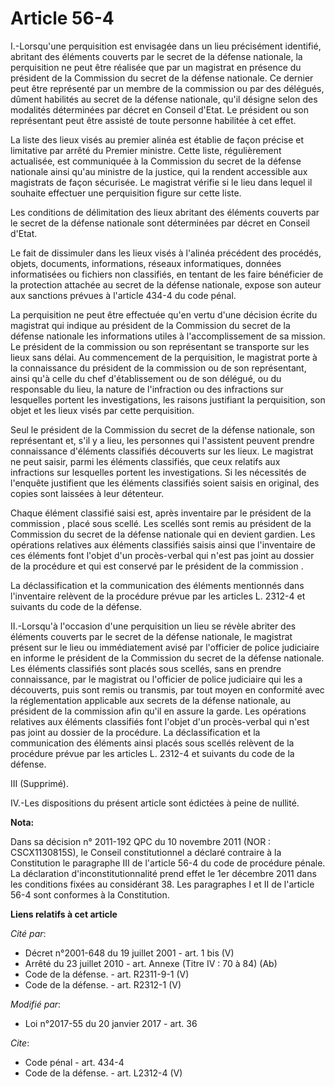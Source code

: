 # Article 56-4

I.-Lorsqu'une perquisition est envisagée dans un lieu précisément identifié, abritant des éléments couverts par le secret de
la défense nationale, la perquisition ne peut être réalisée que par un magistrat en présence du président de la Commission du
secret de la défense nationale. Ce dernier peut être représenté par un membre de la commission ou par des délégués, dûment
habilités au secret de la défense nationale, qu'il désigne selon des modalités déterminées par décret en Conseil d'Etat. Le
président ou son représentant peut être assisté de toute personne habilitée à cet effet. 

La liste des lieux visés au premier alinéa est établie de façon précise et limitative par arrêté du Premier ministre. Cette
liste, régulièrement actualisée, est communiquée à la Commission du secret de la défense nationale ainsi qu'au ministre de la
justice, qui la rendent accessible aux magistrats de façon sécurisée. Le magistrat vérifie si le lieu dans lequel il souhaite
effectuer une perquisition figure sur cette liste. 

Les conditions de délimitation des lieux abritant des éléments couverts par le secret de la défense nationale sont
déterminées par décret en Conseil d'Etat. 

Le fait de dissimuler dans les lieux visés à l'alinéa précédent des procédés, objets, documents, informations, réseaux
informatiques, données informatisées ou fichiers non classifiés, en tentant de les faire bénéficier de la protection attachée
au secret de la défense nationale, expose son auteur aux sanctions prévues à l'article 434-4 du code pénal. 

La perquisition ne peut être effectuée qu'en vertu d'une décision écrite du magistrat qui indique au président de la
Commission du secret de la défense nationale les informations utiles à l'accomplissement de sa mission. Le président de la
commission ou son représentant se transporte sur les lieux sans délai. Au commencement de la perquisition, le magistrat porte
à la connaissance du président de la commission ou de son représentant, ainsi qu'à celle du chef d'établissement ou de son
délégué, ou du responsable du lieu, la nature de l'infraction ou des infractions sur lesquelles portent les investigations,
les raisons justifiant la perquisition, son objet et les lieux visés par cette perquisition. 

Seul le président de la Commission du secret de la défense nationale, son représentant et, s'il y a lieu, les personnes qui
l'assistent peuvent prendre connaissance d'éléments classifiés découverts sur les lieux. Le magistrat ne peut saisir, parmi
les éléments classifiés, que ceux relatifs aux infractions sur lesquelles portent les investigations. Si les nécessités de
l'enquête justifient que les éléments classifiés soient saisis en original, des copies sont laissées à leur détenteur. 

Chaque élément classifié saisi est, après inventaire par le président de la commission , placé sous scellé. Les scellés sont
remis au président de la Commission du secret de la défense nationale qui en devient gardien. Les opérations relatives aux
éléments classifiés saisis ainsi que l'inventaire de ces éléments font l'objet d'un procès-verbal qui n'est pas joint au
dossier de la procédure et qui est conservé par le président de la commission . 

La déclassification et la communication des éléments mentionnés dans l'inventaire relèvent de la procédure prévue par les
articles L. 2312-4 et suivants du code de la défense. 

II.-Lorsqu'à l'occasion d'une perquisition un lieu se révèle abriter des éléments couverts par le secret de la défense
nationale, le magistrat présent sur le lieu ou immédiatement avisé par l'officier de police judiciaire en informe le
président de la Commission du secret de la défense nationale. Les éléments classifiés sont placés sous scellés, sans en
prendre connaissance, par le magistrat ou l'officier de police judiciaire qui les a découverts, puis sont remis ou transmis,
par tout moyen en conformité avec la réglementation applicable aux secrets de la défense nationale, au président de la
commission afin qu'il en assure la garde. Les opérations relatives aux éléments classifiés font l'objet d'un procès-verbal
qui n'est pas joint au dossier de la procédure. La déclassification et la communication des éléments ainsi placés sous
scellés relèvent de la procédure prévue par les articles L. 2312-4 et suivants du code de la défense. 

III (Supprimé). 

IV.-Les dispositions du présent article sont édictées à peine de nullité.

**Nota:**

Dans sa décision n° 2011-192 QPC du 10 novembre 2011 (NOR : CSCX1130815S), le Conseil constitutionnel a déclaré contraire à
la Constitution le paragraphe III de l'article 56-4 du code de procédure pénale. La déclaration d'inconstitutionnalité prend
effet le 1er décembre 2011 dans les conditions fixées au considérant 38. Les paragraphes I et II de l'article 56-4 sont
conformes à la Constitution.

**Liens relatifs à cet article**

_Cité par_:

  - Décret n°2001-648 du 19 juillet 2001 - art. 1 bis (V)
  - Arrêté du 23 juillet 2010 - art. Annexe (Titre IV : 70 à 84) (Ab)
  - Code de la défense. - art. R2311-9-1 (V)
  - Code de la défense. - art. R2312-1 (V)

_Modifié par_:

  - Loi n°2017-55 du 20 janvier 2017 - art. 36

_Cite_:

  - Code pénal - art. 434-4
  - Code de la défense. - art. L2312-4 (V)
